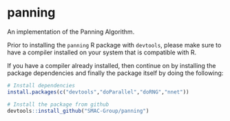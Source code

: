 # panning
An implementation of the Panning Algorithm.

Prior to installing the `panning` R package with `devtools`, please make sure to have a compiler installed on your system that is compatible with R.

If you have a compiler already installed, then continue on by installing the package dependencies and finally the package itself by doing the following: 

```r
# Install dependencies
install.packages(c("devtools","doParallel","doRNG","nnet"))

# Install the package from github
devtools::install_github("SMAC-Group/panning")
```
